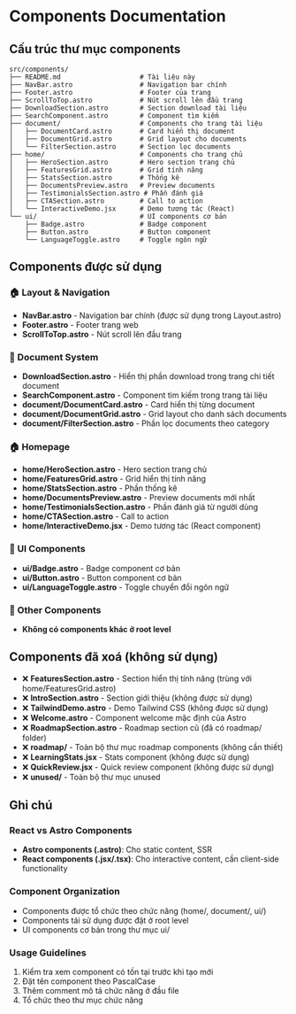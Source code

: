 # Components Documentation

## Cấu trúc thư mục components

```
src/components/
├── README.md                    # Tài liệu này
├── NavBar.astro                 # Navigation bar chính
├── Footer.astro                 # Footer của trang
├── ScrollToTop.astro            # Nút scroll lên đầu trang
├── DownloadSection.astro        # Section download tài liệu
├── SearchComponent.astro        # Component tìm kiếm
├── document/                    # Components cho trang tài liệu
│   ├── DocumentCard.astro       # Card hiển thị document
│   ├── DocumentGrid.astro       # Grid layout cho documents
│   └── FilterSection.astro      # Section lọc documents
├── home/                        # Components cho trang chủ
│   ├── HeroSection.astro        # Hero section trang chủ
│   ├── FeaturesGrid.astro       # Grid tính năng
│   ├── StatsSection.astro       # Thống kê
│   ├── DocumentsPreview.astro   # Preview documents
│   ├── TestimonialsSection.astro # Phần đánh giá
│   ├── CTASection.astro         # Call to action
│   └── InteractiveDemo.jsx      # Demo tương tác (React)
└── ui/                          # UI components cơ bản
    ├── Badge.astro              # Badge component
    ├── Button.astro             # Button component
    └── LanguageToggle.astro     # Toggle ngôn ngữ
```

## Components được sử dụng

### 🏠 Layout & Navigation
- **NavBar.astro** - Navigation bar chính (được sử dụng trong Layout.astro)
- **Footer.astro** - Footer trang web
- **ScrollToTop.astro** - Nút scroll lên đầu trang

### 📄 Document System
- **DownloadSection.astro** - Hiển thị phần download trong trang chi tiết document
- **SearchComponent.astro** - Component tìm kiếm trong trang tài liệu
- **document/DocumentCard.astro** - Card hiển thị từng document
- **document/DocumentGrid.astro** - Grid layout cho danh sách documents
- **document/FilterSection.astro** - Phần lọc documents theo category

### 🏠 Homepage
- **home/HeroSection.astro** - Hero section trang chủ
- **home/FeaturesGrid.astro** - Grid hiển thị tính năng
- **home/StatsSection.astro** - Phần thống kê
- **home/DocumentsPreview.astro** - Preview documents mới nhất
- **home/TestimonialsSection.astro** - Phần đánh giá từ người dùng
- **home/CTASection.astro** - Call to action
- **home/InteractiveDemo.jsx** - Demo tương tác (React component)

### 🎨 UI Components
- **ui/Badge.astro** - Badge component cơ bản
- **ui/Button.astro** - Button component cơ bản
- **ui/LanguageToggle.astro** - Toggle chuyển đổi ngôn ngữ

### 📄 Other Components
- **Không có components khác ở root level**

## Components đã xoá (không sử dụng)

- ❌ **FeaturesSection.astro** - Section hiển thị tính năng (trùng với home/FeaturesGrid.astro)
- ❌ **IntroSection.astro** - Section giới thiệu (không được sử dụng)
- ❌ **TailwindDemo.astro** - Demo Tailwind CSS (không được sử dụng)
- ❌ **Welcome.astro** - Component welcome mặc định của Astro
- ❌ **RoadmapSection.astro** - Roadmap section cũ (đã có roadmap/ folder)
- ❌ **roadmap/** - Toàn bộ thư mục roadmap components (không cần thiết)
- ❌ **LearningStats.jsx** - Stats component (không được sử dụng)
- ❌ **QuickReview.jsx** - Quick review component (không được sử dụng)
- ❌ **unused/** - Toàn bộ thư mục unused

## Ghi chú

### React vs Astro Components
- **Astro components (.astro)**: Cho static content, SSR
- **React components (.jsx/.tsx)**: Cho interactive content, cần client-side functionality

### Component Organization
- Components được tổ chức theo chức năng (home/, document/, ui/)
- Components tái sử dụng được đặt ở root level
- UI components cơ bản trong thư mục ui/

### Usage Guidelines
1. Kiểm tra xem component có tồn tại trước khi tạo mới
2. Đặt tên component theo PascalCase
3. Thêm comment mô tả chức năng ở đầu file
4. Tổ chức theo thư mục chức năng
